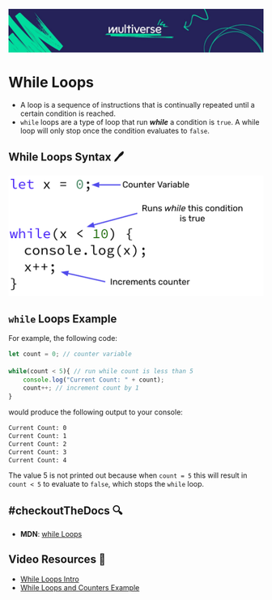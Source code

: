 ![MV Logo](../../assets/logo.jpg)

# While Loops

- A loop is a sequence of instructions that is continually repeated until a certain condition is reached.
- `while` loops are a type of loop that run ***while*** a condition is `true`. A while loop will only stop once the condition evaluates to `false`.

## While Loops Syntax 🖊

![](../../assets/WhileLoops.png)

## `while` Loops Example

For example, the following code:

```javascript
let count = 0; // counter variable

while(count < 5){ // run while count is less than 5
    console.log("Current Count: " + count);
    count++; // increment count by 1
}
```

would produce the following output to your console:

```shell
Current Count: 0
Current Count: 1
Current Count: 2
Current Count: 3
Current Count: 4
```

The value 5 is not printed out because when `count = 5` this will result in `count < 5` to evaluate to `false`, which stops the `while` loop.

## #checkoutTheDocs 🔍
- **MDN**: [while Loops](https://developer.mozilla.org/en-US/docs/Web/JavaScript/Reference/Statements/while)

## Video Resources 🎥
- [While Loops Intro](https://www.loom.com/share/7eda89f072744e78a83c608b07f742b0)
- [While Loops and Counters Example](https://www.loom.com/share/f9aa7423a7e4418f9ae68fdfd69e43ae)